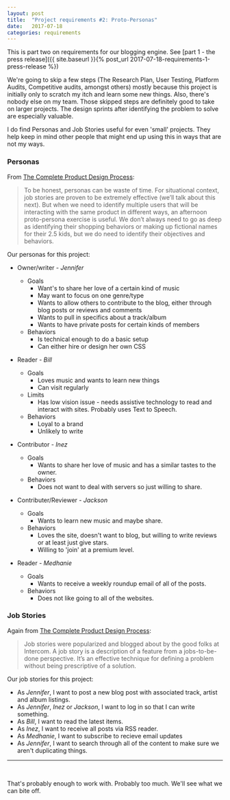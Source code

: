 ```yaml
---
layout: post
title:  "Project requirements #2: Proto-Personas"
date:   2017-07-18
categories: requirements
---
```


This is part two on requirements for our blogging engine. See [part 1 - the press release]({{ site.baseurl }}{% post_url 2017-07-18-requirements-1-press-release %})

We're going to skip a few steps (The Research Plan, User Testing, Platform Audits, Competitive audits, amongst others) mostly because this project is initially only to scratch my itch and learn some new things. Also, there's nobody else on my team. Those skipped steps are definitely good to take on larger projects. The design sprints after identifying the problem to solve are especially valuable. 

I do find Personas and Job Stories useful for even 'small' projects. They help keep in mind other people that might end up using this in ways that are not my ways. 

### Personas
From [The Complete Product Design Process](https://www.dtelepathy.com/blog/design/the-complete-product-design-process): 
> To be honest, personas can be waste of time. For situational context, job stories are proven to be extremely effective (we’ll talk about this next). But when we need to identify multiple users that will be interacting with the same product in different ways, an afternoon proto-persona exercise is useful. We don’t always need to go as deep as identifying their shopping behaviors or making up fictional names for their 2.5 kids, but we do need to identify their objectives and behaviors.

Our personas for this project:
* Owner/writer - _Jennifer_
	* Goals
		* Want's to share her love of a certain kind of music
		* May want to focus on one genre/type
		* Wants to allow others to contribute to the blog, either through blog posts or reviews and comments
		* Wants to pull in specifics about a track/album
		* Wants to have private posts for certain kinds of members
	* Behaviors
		* Is technical enough to do a basic setup
		* Can either hire or design her own CSS

* Reader - _Bill_
	* Goals
		* Loves music and wants to learn new things
		* Can visit regularly
	* Limits
		* Has low vision issue - needs assistive technology to read and interact with sites. Probably uses Text to Speech.
	* Behaviors
		* Loyal to a brand
		* Unlikely to write

* Contributor - _Inez_
	* Goals
		* Wants to share her love of music and has a similar tastes to the owner.
	* Behaviors
		* Does not want to deal with servers so just willing to share.

* Contributer/Reviewer - _Jackson_
	* Goals
		* Wants to learn new music and maybe share.
	* Behaviors
		* Loves the site, doesn't want to blog, but willing to write reviews or at least just give stars.
		* Willing to 'join' at a premium level.

* Reader - _Medhanie_
	* Goals
		* Wants to receive a weekly roundup email of all of the posts.
	* Behaviors
		* Does not like going to all of the websites.

### Job Stories
Again from [The Complete Product Design Process](https://www.dtelepathy.com/blog/design/the-complete-product-design-process):
> Job stories were popularized and blogged about by the good folks at Intercom. A job story is a description of a feature from a jobs-to-be-done perspective. It’s an effective technique for defining a problem without being prescriptive of a solution.

Our job stories for this project:
* As _Jennifer_, I want to post a new blog post with associated track, artist and album listings.
* As _Jennifer_, _Inez_ or _Jackson_, I want to log in so that I can write something.
* As _Bill_, I want to read the latest items.
* As _Inez_, I want to receive all posts via RSS reader.
* As _Medhanie_, I want to subscribe to recieve email updates
* As _Jennifer_, I want to search through all of the content to make sure we aren't duplicating things.

---
<br />

That's probably enough to work with. Probably too much. We'll see what we can bite off.
